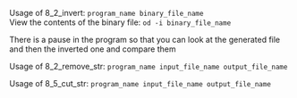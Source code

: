 Usage of 8_2_invert: `program_name binary_file_name` <br>
View the contents of the binary file: `od -i binary_file_name`

There is a pause in the program so that you can look at the generated file and then the inverted one and compare them

Usage of 8_2_remove_str: `program_name input_file_name output_file_name`

Usage of 8_5_cut_str: `program_name input_file_name output_file_name`